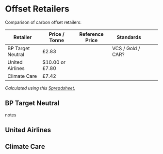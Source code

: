 # Offset Retailers

Comparison of carbon offset retailers:




| Retailer | Price / Tonne | Reference Price | Standards  |   |   |
|---|---|---|---|---|---|
| BP Target Neutral | £2.83  | | VCS / Gold / CAR?  |   |   |
| United Airlines  | $10.00 or £7.80 | |   |   |   |
| Climate Care  |  £7.42 | |  |   |   |

_Calculated using this [Spreadsheet.](https://docs.google.com/spreadsheets/d/1ectCQTRMKzMlgV0yDgbKjDXENRO9p-RCFiUpMnurfx8/pubhtml)_

## BP Target Neutral

notes

## United Airlines 

## Climate Care 
